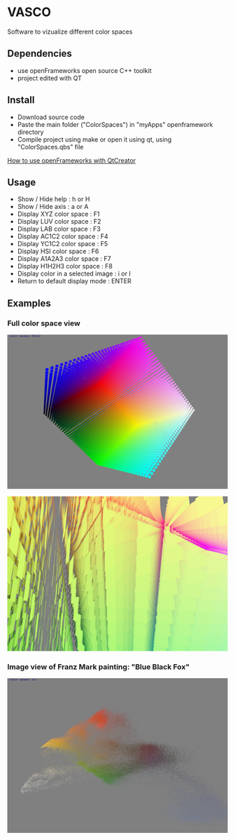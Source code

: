 # VASCO 
Software to vizualize different color spaces

## Dependencies 

 * use openFrameworks open source C++ toolkit
 * project edited with QT

## Install

* Download source code
* Paste the main folder ("ColorSpaces") in "myApps" openframework directory
* Compile project using make or open it using qt, using "ColorSpaces.qbs" file

[How to use openFrameworks with QtCreator](http://openframeworks.cc/setup/qtcreator/) 

## Usage

* Show / Hide help : h or H
* Show / Hide axis : a or A
* Display XYZ color space : F1
* Display LUV color space : F2
* Display LAB color space : F3
* Display AC1C2 color space : F4
* Display YC1C2 color space : F5
* Display HSI color space : F6
* Display A1A2A3 color space : F7
* Display H1H2H3 color space : F8
* Display color in a selected image : i or I
* Return to default display mode : ENTER

## Examples

### Full color space view 

![alt tag](https://raw.githubusercontent.com/BerengereMathieu/ColorSpacesVisualization/master/ac1c2.png)

![alt tag](https://raw.githubusercontent.com/BerengereMathieu/ColorSpacesVisualization/master/xyz.png)

### Image view of Franz Mark painting: "Blue Black Fox"

![alt tag](https://raw.githubusercontent.com/BerengereMathieu/ColorSpacesVisualization/master/Marc-blue-black_fox_luv.jpg)
